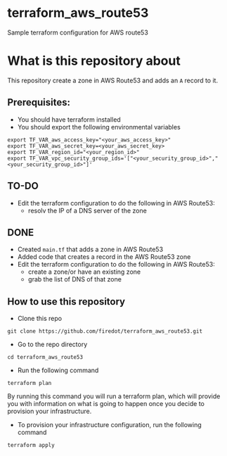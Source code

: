 # terraform_aws_route53
Sample terraform configuration for AWS route53


# What is this repository about

This repository create a zone in AWS Route53 and adds an ```A``` record to it. 

## Prerequisites: 

- You should have terraform installed
- You should export the following environmental variables
```
export TF_VAR_aws_access_key="<your_aws_access_key>"
export TF_VAR_aws_secret_key=<your_aws_secret_key>
export TF_VAR_region_id="<your_region_id>"
export TF_VAR_vpc_security_group_ids='["<your_security_group_id>","<your_security_group_id>"]'

```

## TO-DO

- Edit the terraform configuration to do the following in AWS Route53:
  - resolv the IP of a DNS server of the zone

## DONE

- Created ```main.tf``` that adds a zone in AWS Route53
- Added code that creates a record in the AWS Route53 zone
- Edit the terraform configuration to do the following in AWS Route53:
  - create a zone/or have an existing zone
  - grab the list of DNS of that zone


## How to use this repository


- Clone this repo

```
git clone https://github.com/firedot/terraform_aws_route53.git
```

- Go to the repo directory

```
cd terraform_aws_route53
```

- Run the following command

```
terraform plan
```
By running this command you will run a terraform plan, which will provide you with information on what is going to happen once you decide to provision your infrastructure. 

- To provision your infrastructure configuration, run the following command 

```
terraform apply
```
